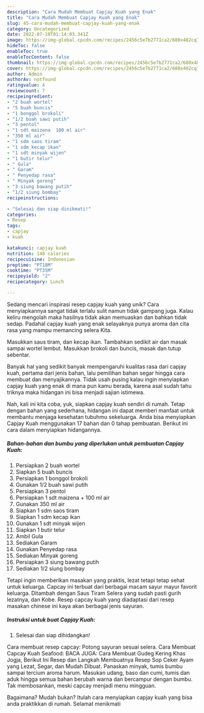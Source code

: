 ```yaml
---
description: "Cara Mudah Membuat Capjay Kuah yang Enak"
title: "Cara Mudah Membuat Capjay Kuah yang Enak"
slug: 45-cara-mudah-membuat-capjay-kuah-yang-enak
category: Uncategorized
date: 2022-07-10T01:14:03.341Z
image: https://img-global.cpcdn.com/recipes/2456c5e7b2771ca2/680x482cq70/capjay-kuah-foto-resep-utama.jpg
hideToc: false
enableToc: true
enableTocContent: false
thumbnail: https://img-global.cpcdn.com/recipes/2456c5e7b2771ca2/680x482cq70/capjay-kuah-foto-resep-utama.jpg
cover: https://img-global.cpcdn.com/recipes/2456c5e7b2771ca2/680x482cq70/capjay-kuah-foto-resep-utama.jpg
author: Admin
authorAv: notfound
ratingvalue: 4
reviewcount: 7
recipeingredient:
- "2 buah wortel"
- "5 buah buncis"
- "1 bonggol brokoli"
- "1/2 buah sawi putih"
- "3 pentol"
- "1 sdt maizena  100 ml air"
- "350 ml air"
- "1 sdm saos tiram"
- "1 sdm kecap ikan"
- "1 sdt minyak wijen"
- "1 butir telur"
- " Gula"
- " Garam"
- " Penyedap rasa"
- " Minyak goreng"
- "3 siung bawang putih"
- "1/2 siung bombay"
recipeinstructions:

- "Selesai dan siap dinikmati!"
categories:
- Resep
tags:
- capjay
- kuah

katakunci: capjay kuah 
nutrition: 148 calories
recipecuisine: Indonesian
preptime: "PT18M"
cooktime: "PT35M"
recipeyield: "2"
recipecategory: Lunch

---
```





Sedang mencari inspirasi resep capjay kuah yang unik? Cara menyiapkannya sangat tidak terlalu sulit namun tidak gampang juga. Kalau keliru mengolah maka hasilnya tidak akan memuaskan dan bahkan tidak sedap. Padahal capjay kuah yang enak selayaknya punya aroma dan cita rasa yang mampu memancing selera Kita.





Masukkan saus tiram, dan kecap ikan. Tambahkan sedikit air dan masak sampai wortel lembut. Masukkan brokoli dan buncis, masak dan tutup sebentar.

Banyak hal yang sedikit banyak mempengaruhi kualitas rasa dari capjay kuah, pertama dari jenis bahan, lalu pemilihan bahan segar hingga cara membuat dan menyajikannya. Tidak usah pusing kalau ingin menyiapkan capjay kuah yang enak di mana pun kamu berada, karena asal sudah tahu triknya maka hidangan ini bisa menjadi sajian istimewa.






Nah, kali ini kita coba, yuk, siapkan capjay kuah sendiri di rumah. Tetap dengan bahan yang sederhana, hidangan ini dapat memberi manfaat untuk membantu menjaga kesehatan tubuhmu sekeluarga. Anda bisa menyiapkan Capjay Kuah menggunakan 17 bahan dan 0 tahap pembuatan. Berikut ini cara dalam menyiapkan hidangannya.

<!--inarticleads1-->

##### Bahan-bahan dan bumbu yang diperlukan untuk pembuatan Capjay Kuah:

1. Persiapkan 2 buah wortel
1. Siapkan 5 buah buncis
1. Persiapkan 1 bonggol brokoli
1. Gunakan 1/2 buah sawi putih
1. Persiapkan 3 pentol
1. Persiapkan 1 sdt maizena + 100 ml air
1. Gunakan 350 ml air
1. Siapkan 1 sdm saos tiram
1. Siapkan 1 sdm kecap ikan
1. Gunakan 1 sdt minyak wijen
1. Siapkan 1 butir telur
1. Ambil  Gula
1. Sediakan  Garam
1. Gunakan  Penyedap rasa
1. Sediakan  Minyak goreng
1. Persiapkan 3 siung bawang putih
1. Sediakan 1/2 siung bombay


Tetapi ingin memberikan masakan yang praktis, lezat tetapi tetap sehat untuk keluarga. Capcay ini terbuat dari berbagai macam sayur mayur favorit keluarga. Ditambah dengan Saus Tiram Selera yang sudah pasti gurih lezatnya, dan Kobe. Resep capcay kuah yang diadaptasi dari resep masakan chinese ini kaya akan berbagai jenis sayuran. 

<!--inarticleads2-->

##### Instruksi untuk buat Capjay Kuah:


1. Selesai dan siap dihidangkan!

Cara membuat resep capcay: Potong sayuran sesuai selera. Cara Membuat Capcay Kuah Seafood: BACA JUGA: Cara Membuat Gudeg Kering Khas Jogja, Berikut Ini Resep dan Langkah Membuatnya Resep Sop Ceker Ayam yang Lezat, Segar, dan Mudah Dibuat. Panaskan minyak, tumis bumbu sampai tercium aroma harum. Masukan udang, baso dan cumi, tumis dan aduk hingga semua bahan berubah warna dan bercampur dengan bumbu. Tak membosankan, meski capcay menjadi menu mingguan. 

Bagaimana? Mudah bukan? Itulah cara menyiapkan capjay kuah yang bisa anda praktikkan di rumah. Selamat menikmati
